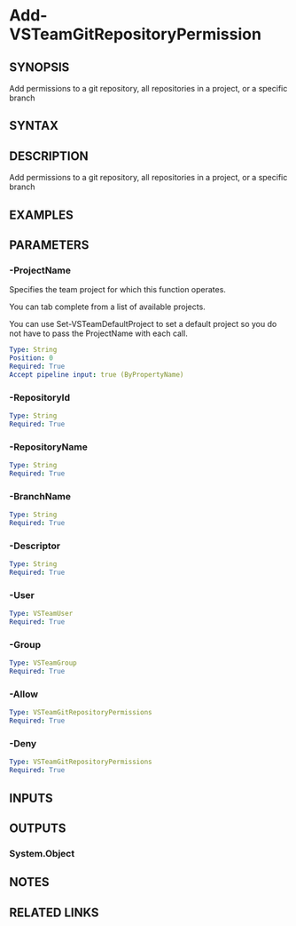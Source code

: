 


# Add-VSTeamGitRepositoryPermission

## SYNOPSIS

Add permissions to a git repository, all repositories in a project, or a specific branch

## SYNTAX

## DESCRIPTION

Add permissions to a git repository, all repositories in a project, or a specific branch

## EXAMPLES

## PARAMETERS

### -ProjectName

Specifies the team project for which this function operates.

You can tab complete from a list of available projects.

You can use Set-VSTeamDefaultProject to set a default project so
you do not have to pass the ProjectName with each call.

```yaml
Type: String
Position: 0
Required: True
Accept pipeline input: true (ByPropertyName)
```

### -RepositoryId

```yaml
Type: String
Required: True
```

### -RepositoryName

```yaml
Type: String
Required: True
```

### -BranchName

```yaml
Type: String
Required: True
```

### -Descriptor

```yaml
Type: String
Required: True
```

### -User

```yaml
Type: VSTeamUser
Required: True
```

### -Group

```yaml
Type: VSTeamGroup
Required: True
```

### -Allow

```yaml
Type: VSTeamGitRepositoryPermissions
Required: True
```

### -Deny

```yaml
Type: VSTeamGitRepositoryPermissions
Required: True
```

## INPUTS

## OUTPUTS

### System.Object

## NOTES

## RELATED LINKS

